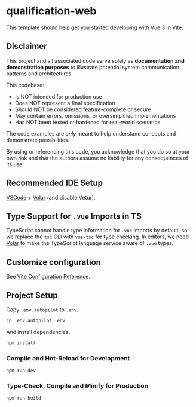 # qualification-web

This template should help get you started developing with Vue 3 in Vite.

## Disclaimer

This project and all associated code serve solely as **documentation and demonstration
purposes** to illustrate potential system communication patterns and architectures.

This codebase:

- Is NOT intended for production use
- Does NOT represent a final specification
- Should NOT be considered feature-complete or secure
- May contain errors, omissions, or oversimplified implementations
- Has NOT been tested or hardened for real-world scenarios

The code examples are *only* meant to help understand concepts and demonstrate possibilities.

By using or referencing this code, you acknowledge that you do so at your own risk
and that the authors assume no liability for any consequences of its use.

## Recommended IDE Setup

[VSCode](https://code.visualstudio.com/) + [Volar](https://marketplace.visualstudio.com/items?itemName=Vue.volar) (and disable Vetur).

## Type Support for `.vue` Imports in TS

TypeScript cannot handle type information for `.vue` imports by default, so we replace the `tsc` CLI with `vue-tsc` for type checking. In editors, we need [Volar](https://marketplace.visualstudio.com/items?itemName=Vue.volar) to make the TypeScript language service aware of `.vue` types.

## Customize configuration

See [Vite Configuration Reference](https://vitejs.dev/config/).

## Project Setup

Copy `.env.autopilot` to `.env`.

```sh
cp .env.autopilot .env
```

And install dependencies.

```sh
npm install
```

### Compile and Hot-Reload for Development

```sh
npm run dev
```

### Type-Check, Compile and Minify for Production

```sh
npm run build
```

